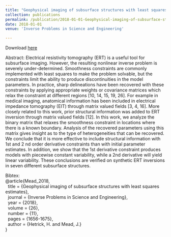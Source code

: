 ```yaml
---
title: "Geophysical imaging of subsurface structures with least squares estimates"
collection: publications
permalink: /publication/2018-01-01-Geophysical-imaging-of-subsurface-structures-with-least-squares-estimates
date: 2018-01-01
venue: 'Inverse Problems in Science and Engineering'

---
```

Download [here](https://jodimead.github.io/files/papers/boundary.pdf)

Abstract:
Electrical resistivity tomography (ERT) is a useful tool for subsurface imaging.
However, the resulting nonlinear inverse problem is severely under-determined.
Smoothness constraints are commonly implemented with least squares to make the
problem solvable, but the constraints limit the ability to produce discontinuities in
the model parameters. In practice, sharp delineations have been recovered with these
constraints by applying appropriate weights or covariance matrices which relax the
constraint at different regions [10, 14, 15, 19, 26]. For example in medical imaging,
anatomical information has been included in electrical impedance tomography (EIT)
through matrix valued fields [3, 4, 16]. More closely related to this work, prior
structural information was added to ERT inversion through matrix valued fields [12].
In this work, we analyze the binary matrix that relaxes the smoothness constraint
in locations where there is a known boundary. Analysis of the recovered parameters
using this matrix gives insight as to the type of heterogeneities that can be recovered.
We conclude that it is more effective to include structural information with 1st and
2
nd order derivative constraints than with initial parameter estimates. In addition,
we show that the 1st derivative constraint produces models with piecewise constant
variability, while a 2nd derivative will yield linear variability. These conclusions are
verified on synthetic ERT inversions in seven different subsurface structures.

Bibtex:<br>
@article{Mead_2018,<br>
&nbsp;  title = {Geophysical imaging of subsurface structures with least squares estimates},<br>
&nbsp;  journal = {Inverse Problems in Science and Engineering},<br>
&nbsp;  year = {2018},<br>
&nbsp;  volume = {26},<br>
&nbsp;  number = {11},<br>
&nbsp;  pages = {1656-1675},<br>
&nbsp;  author = {Hetrick, H. and Mead, J.} <br>}

